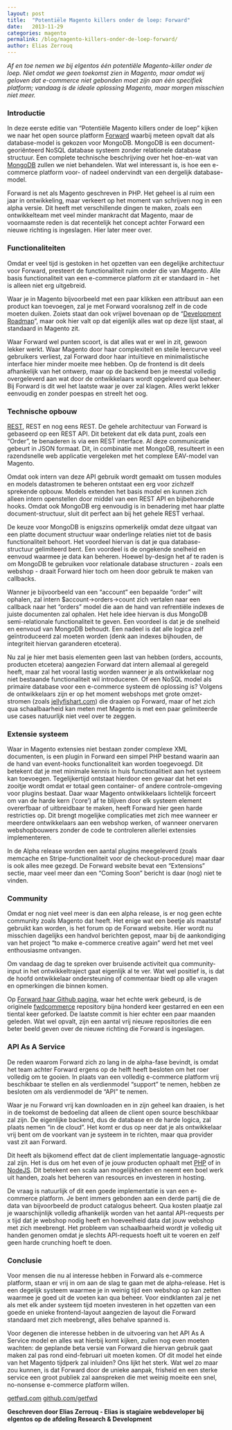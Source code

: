 ```yaml
---
layout: post
title:  "Potentiële Magento killers onder de loep: Forward"
date:   2013-11-29
categories: magento
permalink: /blog/magento-killers-onder-de-loep-forward/
author: Elias Zerrouq
---
```

*Af en toe nemen we bij elgentos één potentiële Magento-killer onder de loep. Niet omdat we geen toekomst zien in Magento, maar omdat wij geloven dat e-commerce niet gebonden moet zijn aan één specifiek platform; vandaag is de ideale oplossing Magento, maar morgen misschien niet meer.*


### Introductie
In deze eerste editie van “Potentiële Magento killers onder de loep” kijken we naar het open source platform [Forward][forward-link] waarbij meteen opvalt dat als database-model is gekozen voor MongoDB. MongoDB is een document-georiënteerd NoSQL database systeem zonder relationele database structuur. Een complete technische beschrijving over het hoe-en-wat van [MongoDB][mongodb-link] zullen we niet behandelen. Wat wel interessant is, is hoe een e-commerce platform voor- of nadeel ondervindt van een dergelijk database-model.

Forward is net als Magento geschreven in PHP. Het geheel is al ruim een jaar in ontwikkeling, maar verkeert op het moment van schrijven nog in een alpha versie. Dit heeft met verschillende dingen te maken, zoals een ontwikkelteam met veel minder mankracht dat Magento, maar de voornaamste reden is dat recentelijk het concept achter Forward een nieuwe richting is ingeslagen. Hier later meer over.


### Functionaliteiten
Omdat er veel tijd is gestoken in het opzetten van een degelijke architectuur voor Forward, presteert de functionaliteit ruim onder die van Magento. Alle basis functionaliteit van een e-commerce platform zit er standaard in - het is alleen niet erg uitgebreid.

Waar je in Magento bijvoorbeeld met een paar klikken een attribuut aan een product kan toevoegen, zal je met Forward vooralsnog zelf in de code moeten duiken. Zoiets staat dan ook vrijwel bovenaan op de “[Development Roadmap][forward-roadmap-link]”, maar ook hier valt op dat eigenlijk alles wat op deze lijst staat, al standaard in Magento zit.

Waar Forward wel punten scoort, is dat alles wat er wel in zit, gewoon lekker werkt. Waar Magento door haar complexiteit en steile leercurve veel gebruikers verliest, zal Forward door haar intuïtieve en minimalistische interface hier minder moeite mee hebben. Op de frontend is dit deels afhankelijk van het ontwerp, maar op de backend ben je meestal volledig overgeleverd aan wat door de ontwikkelaars wordt opgeleverd qua beheer. Bij Forward is dit wel het laatste waar je over zal klagen. Alles werkt lekker eenvoudig en zonder poespas en streelt het oog.


### Technische opbouw
[REST][rest-wiki-link], REST en nog eens REST. De gehele architectuur van Forward is gebaseerd op een REST API. Dit betekent dat elk data punt, zoals een “Order”, te benaderen is via een REST interface. Al deze communicatie gebeurt in JSON formaat. Dit, in combinatie met MongoDB, resulteert in een razendsnelle web applicatie vergeleken met het complexe EAV-model van Magento.

Omdat ook intern van deze API gebruik wordt gemaakt om tussen modules en models datastromen te beheren ontstaat een erg voor zichzelf sprekende opbouw. Models extenden het basis model en kunnen zich alleen intern openstellen door middel van een REST API en bijbehorende hooks. Omdat ook MongoDB erg eenvoudig is in benadering met haar platte document-structuur, sluit dit perfect aan bij het gehele REST verhaal.

De keuze voor MongoDB is enigszins opmerkelijk omdat deze uitgaat van een platte document structuur waar onderlinge relaties niet tot de basis functionaliteit behoort. Het voordeel hiervan is dat je qua database-structuur gelimiteerd bent. Een voordeel is de ongekende snelheid en eenvoud waarmee je data kan beheren. Hoewel by-design het af te raden is om MongoDB te gebruiken voor relationale database structuren - zoals een webshop - draait Forward hier toch om heen door gebruik te maken van callbacks.

Wanner je bijvoorbeeld van een “account” een bepaalde “order” wilt ophalen, zal intern $account->orders->count zich vertalen naar een callback naar het “orders” model die aan de hand van refrentiële indexes de juiste documenten zal ophalen. Het hele idee hiervan is dus MongoDB semi-relationale functionaliteit te geven. Een voordeel is dat je de snelheid en eenvoud van MongoDB behoudt. Een nadeel is dat alle logica zelf geïntroduceerd zal moeten worden (denk aan indexes bijhouden, de integriteit hiervan garanderen etcetera).

Nu zal je hier met basis elementen geen last van hebben (orders, accounts, producten etcetera) aangezien Forward dat intern allemaal al geregeld heeft, maar zal het vooral lastig worden wanneer je als ontwikkelaar nog niet bestaande functionaliteit wil introduceren. Of een NoSQL model als primaire database voor een e-commerce systeem dé oplossing is? Volgens de ontwikkelaars zijn er op het moment webshops met grote omzet-stromen (zoals [jellyfishart.com][jellyfishart-link]) die draaien op Forward, maar of het zich qua schaalbaarheid kan meten met Magento is met een paar gelimiteerde use cases natuurlijk niet veel over te zeggen.


### Extensie systeem
Waar in Magento extensies niet bestaan zonder complexe XML documenten, is een plugin in Forward een simpel PHP bestand waarin aan de hand van event-hooks functionaliteit kan worden toegevoegd. Dit betekent dat je met minimale kennis in huis functionalitieit aan het systeem kan toevoegen. Tegelijkertijd ontstaat hierdoor een gevaar dat het een zooitje wordt omdat er totaal geen container- of andere controle-omgeving voor plugins bestaat. Daar waar Magento ontwikkelaars lichtelijk forceert om van de harde kern (‘core’) af te blijven door elk systeem element overerfbaar of uitbreidbaar te maken, heeft Forward hier geen harde restricties op. Dit brengt mogelijke complicaties met zich mee wanneer er meerdere ontwikkelaars aan een webshop werken, of wanneer onervaren webshopbouwers zonder de code te controleren allerlei extensies implementeren.

In de Alpha release worden een aantal plugins meegeleverd (zoals memcache en Stripe-functionaliteit voor de checkout-procedure) maar daar is ook alles mee gezegd. De Forward website bevat een “Extensions” sectie, maar veel meer dan een “Coming Soon” bericht is daar (nog) niet te vinden.


### Community
Omdat er nog niet veel meer is dan een alpha release, is er nog geen echte community zoals Magento dat heeft. Het enige wat een beetje als maatstaf gebruikt kan worden, is het forum op de Forward website. Hier wordt nu misschien dagelijks een handvol berichten gepost, maar bij de aankondiging van het project “to make e-commerce creative again” werd het met veel enthousiasme ontvangen.

Om vandaag de dag te spreken over bruisende activiteit qua community-input in het ontwikkeltraject gaat eigenlijk al te ver. Wat wel positief is, is dat de hoofd ontwikkelaar ondersteuning of commentaar biedt op alle vragen en opmerkingen die binnen komen.

Op [Forward haar Github pagina][forward-github-link], waar het echte werk gebeurd, is de originele [fwdcommerce][forward-commerce-github-link] repository bijna honderd keer gestarred en een een tiental keer geforked. De laatste commit is hier echter een paar maanden geleden. Wat wel opvalt, zijn een aantal vrij nieuwe repositories die een beter beeld geven over de nieuwe richting die Forward is ingeslagen.


### API As A Service
De reden waarom Forward zich zo lang in de alpha-fase bevindt, is omdat het team achter Forward ergens op de helft heeft besloten om het roer volledig om te gooien. In plaats van een volledig e-commerce platform vrij beschikbaar te stellen en als verdienmodel “support” te nemen, hebben ze besloten om als verdienmodel de “API” te nemen.

Waar je nu Forward vrij kan downloaden en in zijn geheel kan draaien, is het in de toekomst de bedoeling dat alleen de client open source beschikbaar zal zijn. De eigenlijke backend, dus de database en de harde logica, zal plaats nemen “in de cloud”. Het komt er dus op neer dat je als ontwikkelaar vrij bent om de voorkant van je systeem in te richten, maar qua provider vast zit aan Forward.

Dit heeft als bijkomend effect dat de client implementatie language-agnostic zal zijn. Het is dus om het even of je jouw producten ophaalt met [PHP][forward-phpclient-link] of in [NodeJS][forward-nodejs-link]. Dit betekent een scala aan mogelijkheden en neemt een boel werk uit handen, zoals het beheren van resources en investeren in hosting.

De vraag is natuurlijk of dit een goede implementatie is van een e-commerce platform. Je bent immers gebonden aan een derde partij die de data van bijvoorbeeld de product catalogus beheert. Qua kosten plaatje zal je waarschijnlijk volledig afhankelijk worden van het aantal API-requests per x tijd dat je webshop nodig heeft en hoeveelheid data dat jouw webshop met zich meebrengt. Het probleem van schaalbaarheid wordt je volledig uit handen genomen omdat je slechts API-requests hoeft uit te voeren en zelf geen harde crunching hoeft te doen.


### Conclusie
Voor mensen die nu al interesse hebben in Forward als e-commerce platform, staan er vrij in om aan de slag te gaan met de alpha-release. Het is een degelijk systeem waarmee je in weinig tijd een webshop op kan zetten waarmee je goed uit de voeten kan qua beheer. Voor eindklanten zal je net als met elk ander systeem tijd moeten investeren in het opzetten van een goede en unieke frontend-layout aangezien de layout die Forward standaard met zich meebrengt, alles behalve spanned is.

Voor degenen die interesse hebben in de uitvoering van het API As A Service model en alles wat hierbij komt kijken, zullen nog even moeten wachten: de geplande beta versie van Forward die hiervan gebruik gaat maken zal pas rond eind-februari uit moeten komen. Of dit model het einde van het Magento tijdperk zal inluiden? Ons lijkt het sterk. Wat wel zo maar zou kunnen, is dat Forward door de unieke aanpak, frisheid en een sterke service een groot publiek zal aanspreken die met weinig moeite een snel, no-nonsense e-commerce platform willen.


[getfwd.com][forward-link]
[github.com/getfwd][forward-github-link]


**Geschreven door Elias Zerrouq - Elias is stagiaire webdeveloper bij elgentos op de afdeling Research & Development**


[forward-link]: http://getfwd.com/
[mongodb-link]: https://www.mongodb.com/
[forward-roadmap-link]: https://github.com/getfwd/fwdcommerce-docs/blob/master/roadmap/index.md
[rest-wiki-link]: https://en.wikipedia.org/wiki/Representational_state_transfer
[jellyfishart-link]: https://www.jellyfishart.com/
[forward-github-link]: https://github.com/getfwd
[forward-commerce-github-link]: https://github.com/getfwd/fwdcommerce
[forward-phpclient-link]: https://github.com/getfwd/fwd-php-client
[forward-nodejs-link]: https://github.com/getfwd/fwd-node-client
